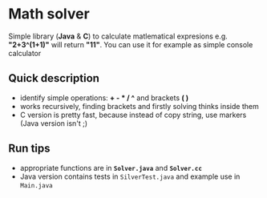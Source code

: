 
# Math solver
Simple library (**Java** & **C**) to calculate matlematical expresions e.g.  **"2+3^(1+1)"** will return **"11"**.
You can use it for example as simple console calculator

## Quick description
- identify simple operations: **+ - * / ^** and brackets **( )**
- works recursively, finding brackets and firstly solving thinks inside them
- C version is pretty fast, because instead of copy string, use markers (Java version isn't ;)
## Run tips
- appropriate functions are in **`Solver.java`** and **`Solver.cc`**
- Java version contains tests in `SilverTest.java`  and example use in `Main.java`
